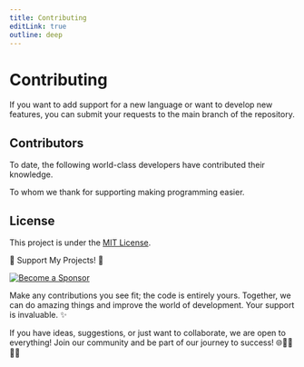 ```yaml
---
title: Contributing
editLink: true
outline: deep
---
```


<script setup>
import { VPTeamMembers } from 'vitepress/theme'

const members = [
  {
    avatar: 'https://avatars.githubusercontent.com/u/91748598?v=4',
    name: 'Raúl Mauricio Uñate Castro',
    title: 'Creator | Bogotá DC - Colombia',
    links: [
      { icon: 'github', link: 'https://github.com/rmunate'},
      { icon: 'linkedin', link: 'https://www.linkedin.com/in/raul-mauricio-unate-castro/' },
      { icon: 'facebook', link: 'https://www.facebook.com/people/Code-Maestro/100093438305767/' },
      { icon: 'instagram', link: 'https://www.instagram.com/code.maestro/' },
      { icon: 'twitter', link: 'https://twitter.com/rmunate' },
    ]
  },{
    avatar: 'https://avatars.githubusercontent.com/u/56381478?v=4',
    name: 'Siros Fakhri',
    title: 'Developer | Iran/Tabriz',
    links: [
      { icon: 'github', link: 'https://github.com/sirosfakhri'},
    ]
  },{
    avatar: 'https://avatars.githubusercontent.com/u/18355852?v=4',
    name: 'Er. Ashok Devatwal',
    title: 'Developer | Alwar-Rajasthan',
    links: [
      { icon: 'github', link: 'https://github.com/ashokdevatwal'},
    ]
  },{
    avatar: 'https://avatars.githubusercontent.com/u/12556170?v=4',
    name: 'Olsza',
    title: 'Developer | Warszawa',
    links: [
      { icon: 'github', link: 'https://github.com/olsza'},
    ]
  },{
    avatar: 'https://avatars.githubusercontent.com/u/1346373?v=4',
    name: 'Jens Twesmann',
    title: 'Developer | Soest, Germany',
    links: [
      { icon: 'github', link: 'https://github.com/jetwes'},
    ]
  },{
    avatar: 'https://avatars.githubusercontent.com/u/51100789?v=4',
    name: 'John Alejandro Diaz Pinilla',
    title: 'Developer | Bogotá DC - Colombia',
    links: [
      { icon: 'github', link: 'https://github.com/alejandrodiazpinilla'},
    ]
  },{
    avatar: 'https://avatars.githubusercontent.com/u/10488154?v=4',
    name: 'Gabriel Rausch',
    title: 'Developer | Petrolina - PE, Brasil',
    links: [
      { icon: 'github', link: 'https://github.com/gdsrmygdsrjr'},
    ]
  },{
    avatar: 'https://avatars.githubusercontent.com/u/7442695?v=4',
    name: 'Frank Sepulveda',
    title: 'Developer | La Paz MX',
    links: [
      { icon: 'github', link: 'https://github.com/socieboy'},
    ]
  }
]
</script>

# Contributing

If you want to add support for a new language or want to develop new features, you can submit your requests to the main branch of the repository.

## Contributors

To date, the following world-class developers have contributed their knowledge.

To whom we thank for supporting making programming easier.

<VPTeamMembers size="small" :members="members" />

## License
This project is under the [MIT License](https://choosealicense.com/licenses/mit/).

🌟 Support My Projects! 🚀

[![Become a Sponsor](https://img.shields.io/badge/-Become%20a%20Sponsor-blue?style=for-the-badge&logo=github)](https://github.com/sponsors/rmunate)

Make any contributions you see fit; the code is entirely yours. Together, we can do amazing things and improve the world of development. Your support is invaluable. ✨

If you have ideas, suggestions, or just want to collaborate, we are open to everything! Join our community and be part of our journey to success! 🌐👩‍💻👨‍💻